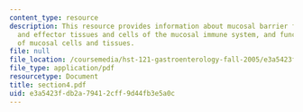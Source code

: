 ```yaml
---
content_type: resource
description: This resource provides information about mucosal barrier function, inductive
  and effector tissues and cells of the mucosal immune system, and functional characteristics
  of mucosal cells and tissues.
file: null
file_location: /coursemedia/hst-121-gastroenterology-fall-2005/e3a5423fdb2a79412cff9d44fb3e5a0c_section4.pdf
file_type: application/pdf
resourcetype: Document
title: section4.pdf
uid: e3a5423f-db2a-7941-2cff-9d44fb3e5a0c
---
```

